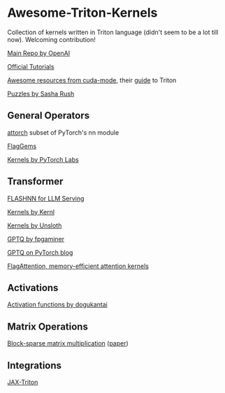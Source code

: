 # Awesome-Triton-Kernels
Collection of kernels written in Triton language (didn't seem to be a lot till now). Welcoming contribution!

[Main Repo by OpenAI](https://github.com/openai/triton)

[Official Tutorials](https://triton-lang.org/main/getting-started/tutorials/index.html)

[Awesome resources from cuda-mode](https://github.com/cuda-mode/resource-stream), their [guide](https://www.youtube.com/watch?v=DdTsX6DQk24&ab_channel=CUDAMODE) to Triton

[Puzzles by Sasha Rush](https://github.com/srush/Triton-Puzzles)

## General Operators
[attorch](https://github.com/BobMcDear/attorch) subset of PyTorch's nn module

[FlagGems](https://github.com/FlagOpen/FlagGems)

[Kernels by PyTorch Labs](https://github.com/pytorch-labs/applied-ai)

## Transformer
[FLASHNN for LLM Serving](https://github.com/AlibabaPAI/FLASHNN)

[Kernels by Kernl](https://github.com/ELS-RD/kernl)

[Kernels by Unsloth](https://github.com/unslothai/unsloth)

[GPTQ by fpgaminer](https://github.com/fpgaminer/GPTQ-triton)

[GPTQ on PyTorch blog](https://pytorch.org/blog/accelerating-triton/)

[FlagAttention, memory-efficient attention kernels](https://github.com/FlagOpen/FlagAttention)

## Activations
[Activation functions by dogukantai](https://github.com/dogukantai/triton-activations)

## Matrix Operations
[Block-sparse matrix multiplication](https://github.com/stanford-futuredata/stk) ([paper](https://openreview.net/forum?id=doa11nN5vG))

## Integrations
[JAX-Triton](https://github.com/jax-ml/jax-triton)
